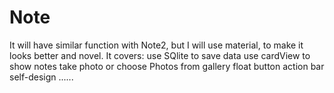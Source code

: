 # Note
It will have similar function with Note2, but I will use material, to make it looks better and novel.
It covers:
use SQlite to save data
use cardView to show notes
take photo or choose Photos from gallery
float button
action bar self-design
......
